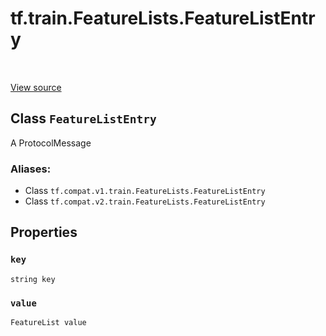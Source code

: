 <div itemscope itemtype="http://developers.google.com/ReferenceObject">
<meta itemprop="name" content="tf.train.FeatureLists.FeatureListEntry" />
<meta itemprop="path" content="Stable" />
<meta itemprop="property" content="key"/>
<meta itemprop="property" content="value"/>
</div>

# tf.train.FeatureLists.FeatureListEntry

<!-- Insert buttons -->

<table class="tfo-notebook-buttons tfo-api" align="left">
</table>

<a target="_blank" href="/code/stable/tensorflow/core/example/feature.proto">View source</a>



## Class `FeatureListEntry`

<!-- Start diff -->
A ProtocolMessage



### Aliases:

* Class `tf.compat.v1.train.FeatureLists.FeatureListEntry`
* Class `tf.compat.v2.train.FeatureLists.FeatureListEntry`


<!-- Placeholder for "Used in" -->


## Properties

<h3 id="key"><code>key</code></h3>

`string key`


<h3 id="value"><code>value</code></h3>

`FeatureList value`




